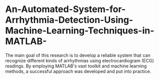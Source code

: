 # An-Automated-System-for-Arrhythmia-Detection-Using-Machine-Learning-Techniques-in-MATLAB-
The main goal of this research is to  develop a reliable system that can recognize different kinds of arrhythmias using  electrocardiogram (ECG) readings. By employing MATLAB's vast toolkit and machine learning  methods, a successful approach was developed and put into practice. 
